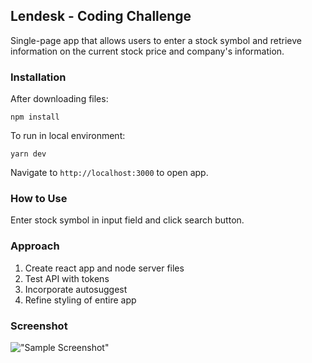 ## Lendesk - Coding Challenge

Single-page app that allows users to enter a stock symbol and retrieve information on the current stock price and company's information.

### Installation

After downloading files:
```
npm install
```

To run in local environment:
```
yarn dev
```

Navigate to ```http://localhost:3000``` to open app.

### How to Use

Enter stock symbol in input field and click search button.

### Approach
1. Create react app and node server files
2. Test API with tokens
3. Incorporate autosuggest
4. Refine styling of entire app

### Screenshot

!["Sample Screenshot"]()

